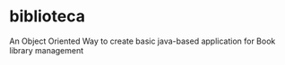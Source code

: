 # biblioteca
An Object Oriented Way to create basic java-based application for Book library management
